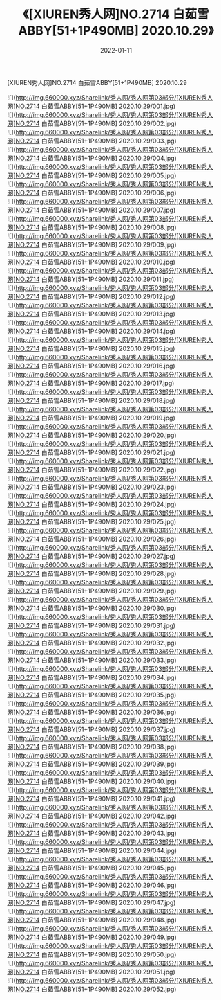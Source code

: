 ﻿---
layout: post
title:  《[XIUREN秀人网]NO.2714 白茹雪ABBY[51+1P490MB] 2020.10.29》
date:   2022-01-11
img: http://img.660000.xyz/Sharelink/秀人网/秀人网第03部分/[XIUREN秀人网]NO.2714 白茹雪ABBY[51+1P490MB] 2020.10.29/000.jpg
categories: [美女, 清纯, 唯美]
---

[XIUREN秀人网]NO.2714 白茹雪ABBY[51+1P490MB] 2020.10.29

 ![](http://img.660000.xyz/Sharelink/秀人网/秀人网第03部分/[XIUREN秀人网]NO.2714 白茹雪ABBY[51+1P490MB] 2020.10.29/001.jpg) <br>![](http://img.660000.xyz/Sharelink/秀人网/秀人网第03部分/[XIUREN秀人网]NO.2714 白茹雪ABBY[51+1P490MB] 2020.10.29/002.jpg) <br>![](http://img.660000.xyz/Sharelink/秀人网/秀人网第03部分/[XIUREN秀人网]NO.2714 白茹雪ABBY[51+1P490MB] 2020.10.29/003.jpg) <br>![](http://img.660000.xyz/Sharelink/秀人网/秀人网第03部分/[XIUREN秀人网]NO.2714 白茹雪ABBY[51+1P490MB] 2020.10.29/004.jpg) <br>![](http://img.660000.xyz/Sharelink/秀人网/秀人网第03部分/[XIUREN秀人网]NO.2714 白茹雪ABBY[51+1P490MB] 2020.10.29/005.jpg) <br>![](http://img.660000.xyz/Sharelink/秀人网/秀人网第03部分/[XIUREN秀人网]NO.2714 白茹雪ABBY[51+1P490MB] 2020.10.29/006.jpg) <br>![](http://img.660000.xyz/Sharelink/秀人网/秀人网第03部分/[XIUREN秀人网]NO.2714 白茹雪ABBY[51+1P490MB] 2020.10.29/007.jpg) <br>![](http://img.660000.xyz/Sharelink/秀人网/秀人网第03部分/[XIUREN秀人网]NO.2714 白茹雪ABBY[51+1P490MB] 2020.10.29/008.jpg) <br>![](http://img.660000.xyz/Sharelink/秀人网/秀人网第03部分/[XIUREN秀人网]NO.2714 白茹雪ABBY[51+1P490MB] 2020.10.29/009.jpg) <br>![](http://img.660000.xyz/Sharelink/秀人网/秀人网第03部分/[XIUREN秀人网]NO.2714 白茹雪ABBY[51+1P490MB] 2020.10.29/010.jpg) <br>![](http://img.660000.xyz/Sharelink/秀人网/秀人网第03部分/[XIUREN秀人网]NO.2714 白茹雪ABBY[51+1P490MB] 2020.10.29/011.jpg) <br>![](http://img.660000.xyz/Sharelink/秀人网/秀人网第03部分/[XIUREN秀人网]NO.2714 白茹雪ABBY[51+1P490MB] 2020.10.29/012.jpg) <br>![](http://img.660000.xyz/Sharelink/秀人网/秀人网第03部分/[XIUREN秀人网]NO.2714 白茹雪ABBY[51+1P490MB] 2020.10.29/013.jpg) <br>![](http://img.660000.xyz/Sharelink/秀人网/秀人网第03部分/[XIUREN秀人网]NO.2714 白茹雪ABBY[51+1P490MB] 2020.10.29/014.jpg) <br>![](http://img.660000.xyz/Sharelink/秀人网/秀人网第03部分/[XIUREN秀人网]NO.2714 白茹雪ABBY[51+1P490MB] 2020.10.29/015.jpg) <br>![](http://img.660000.xyz/Sharelink/秀人网/秀人网第03部分/[XIUREN秀人网]NO.2714 白茹雪ABBY[51+1P490MB] 2020.10.29/016.jpg) <br>![](http://img.660000.xyz/Sharelink/秀人网/秀人网第03部分/[XIUREN秀人网]NO.2714 白茹雪ABBY[51+1P490MB] 2020.10.29/017.jpg) <br>![](http://img.660000.xyz/Sharelink/秀人网/秀人网第03部分/[XIUREN秀人网]NO.2714 白茹雪ABBY[51+1P490MB] 2020.10.29/018.jpg) <br>![](http://img.660000.xyz/Sharelink/秀人网/秀人网第03部分/[XIUREN秀人网]NO.2714 白茹雪ABBY[51+1P490MB] 2020.10.29/019.jpg) <br>![](http://img.660000.xyz/Sharelink/秀人网/秀人网第03部分/[XIUREN秀人网]NO.2714 白茹雪ABBY[51+1P490MB] 2020.10.29/020.jpg) <br>![](http://img.660000.xyz/Sharelink/秀人网/秀人网第03部分/[XIUREN秀人网]NO.2714 白茹雪ABBY[51+1P490MB] 2020.10.29/021.jpg) <br>![](http://img.660000.xyz/Sharelink/秀人网/秀人网第03部分/[XIUREN秀人网]NO.2714 白茹雪ABBY[51+1P490MB] 2020.10.29/022.jpg) <br>![](http://img.660000.xyz/Sharelink/秀人网/秀人网第03部分/[XIUREN秀人网]NO.2714 白茹雪ABBY[51+1P490MB] 2020.10.29/023.jpg) <br>![](http://img.660000.xyz/Sharelink/秀人网/秀人网第03部分/[XIUREN秀人网]NO.2714 白茹雪ABBY[51+1P490MB] 2020.10.29/024.jpg) <br>![](http://img.660000.xyz/Sharelink/秀人网/秀人网第03部分/[XIUREN秀人网]NO.2714 白茹雪ABBY[51+1P490MB] 2020.10.29/025.jpg) <br>![](http://img.660000.xyz/Sharelink/秀人网/秀人网第03部分/[XIUREN秀人网]NO.2714 白茹雪ABBY[51+1P490MB] 2020.10.29/026.jpg) <br>![](http://img.660000.xyz/Sharelink/秀人网/秀人网第03部分/[XIUREN秀人网]NO.2714 白茹雪ABBY[51+1P490MB] 2020.10.29/027.jpg) <br>![](http://img.660000.xyz/Sharelink/秀人网/秀人网第03部分/[XIUREN秀人网]NO.2714 白茹雪ABBY[51+1P490MB] 2020.10.29/028.jpg) <br>![](http://img.660000.xyz/Sharelink/秀人网/秀人网第03部分/[XIUREN秀人网]NO.2714 白茹雪ABBY[51+1P490MB] 2020.10.29/029.jpg) <br>![](http://img.660000.xyz/Sharelink/秀人网/秀人网第03部分/[XIUREN秀人网]NO.2714 白茹雪ABBY[51+1P490MB] 2020.10.29/030.jpg) <br>![](http://img.660000.xyz/Sharelink/秀人网/秀人网第03部分/[XIUREN秀人网]NO.2714 白茹雪ABBY[51+1P490MB] 2020.10.29/031.jpg) <br>![](http://img.660000.xyz/Sharelink/秀人网/秀人网第03部分/[XIUREN秀人网]NO.2714 白茹雪ABBY[51+1P490MB] 2020.10.29/032.jpg) <br>![](http://img.660000.xyz/Sharelink/秀人网/秀人网第03部分/[XIUREN秀人网]NO.2714 白茹雪ABBY[51+1P490MB] 2020.10.29/033.jpg) <br>![](http://img.660000.xyz/Sharelink/秀人网/秀人网第03部分/[XIUREN秀人网]NO.2714 白茹雪ABBY[51+1P490MB] 2020.10.29/034.jpg) <br>![](http://img.660000.xyz/Sharelink/秀人网/秀人网第03部分/[XIUREN秀人网]NO.2714 白茹雪ABBY[51+1P490MB] 2020.10.29/035.jpg) <br>![](http://img.660000.xyz/Sharelink/秀人网/秀人网第03部分/[XIUREN秀人网]NO.2714 白茹雪ABBY[51+1P490MB] 2020.10.29/036.jpg) <br>![](http://img.660000.xyz/Sharelink/秀人网/秀人网第03部分/[XIUREN秀人网]NO.2714 白茹雪ABBY[51+1P490MB] 2020.10.29/037.jpg) <br>![](http://img.660000.xyz/Sharelink/秀人网/秀人网第03部分/[XIUREN秀人网]NO.2714 白茹雪ABBY[51+1P490MB] 2020.10.29/038.jpg) <br>![](http://img.660000.xyz/Sharelink/秀人网/秀人网第03部分/[XIUREN秀人网]NO.2714 白茹雪ABBY[51+1P490MB] 2020.10.29/039.jpg) <br>![](http://img.660000.xyz/Sharelink/秀人网/秀人网第03部分/[XIUREN秀人网]NO.2714 白茹雪ABBY[51+1P490MB] 2020.10.29/040.jpg) <br>![](http://img.660000.xyz/Sharelink/秀人网/秀人网第03部分/[XIUREN秀人网]NO.2714 白茹雪ABBY[51+1P490MB] 2020.10.29/041.jpg) <br>![](http://img.660000.xyz/Sharelink/秀人网/秀人网第03部分/[XIUREN秀人网]NO.2714 白茹雪ABBY[51+1P490MB] 2020.10.29/042.jpg) <br>![](http://img.660000.xyz/Sharelink/秀人网/秀人网第03部分/[XIUREN秀人网]NO.2714 白茹雪ABBY[51+1P490MB] 2020.10.29/043.jpg) <br>![](http://img.660000.xyz/Sharelink/秀人网/秀人网第03部分/[XIUREN秀人网]NO.2714 白茹雪ABBY[51+1P490MB] 2020.10.29/044.jpg) <br>![](http://img.660000.xyz/Sharelink/秀人网/秀人网第03部分/[XIUREN秀人网]NO.2714 白茹雪ABBY[51+1P490MB] 2020.10.29/045.jpg) <br>![](http://img.660000.xyz/Sharelink/秀人网/秀人网第03部分/[XIUREN秀人网]NO.2714 白茹雪ABBY[51+1P490MB] 2020.10.29/046.jpg) <br>![](http://img.660000.xyz/Sharelink/秀人网/秀人网第03部分/[XIUREN秀人网]NO.2714 白茹雪ABBY[51+1P490MB] 2020.10.29/047.jpg) <br>![](http://img.660000.xyz/Sharelink/秀人网/秀人网第03部分/[XIUREN秀人网]NO.2714 白茹雪ABBY[51+1P490MB] 2020.10.29/048.jpg) <br>![](http://img.660000.xyz/Sharelink/秀人网/秀人网第03部分/[XIUREN秀人网]NO.2714 白茹雪ABBY[51+1P490MB] 2020.10.29/049.jpg) <br>![](http://img.660000.xyz/Sharelink/秀人网/秀人网第03部分/[XIUREN秀人网]NO.2714 白茹雪ABBY[51+1P490MB] 2020.10.29/050.jpg) <br>![](http://img.660000.xyz/Sharelink/秀人网/秀人网第03部分/[XIUREN秀人网]NO.2714 白茹雪ABBY[51+1P490MB] 2020.10.29/051.jpg) <br>![](http://img.660000.xyz/Sharelink/秀人网/秀人网第03部分/[XIUREN秀人网]NO.2714 白茹雪ABBY[51+1P490MB] 2020.10.29/052.jpg) <br>